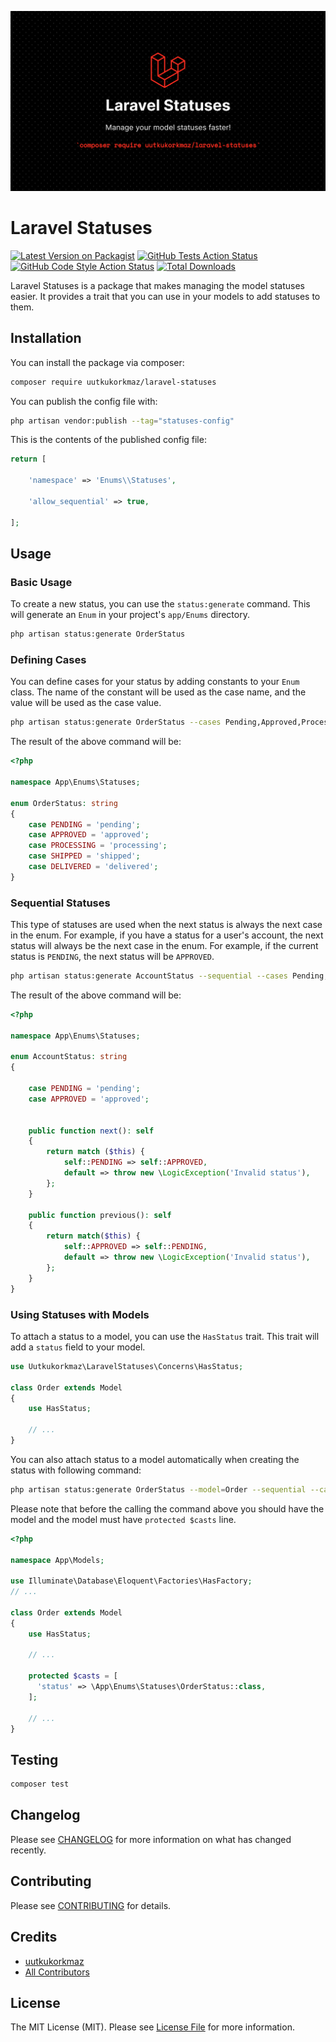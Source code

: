 ![Laravel Statuses](https://github.com/uutkukorkmaz/laravel-statuses/raw/main/.github/package-banner.png)
# Laravel Statuses

[![Latest Version on Packagist](https://img.shields.io/packagist/v/uutkukorkmaz/laravel-statuses.svg?style=flat-square)](https://packagist.org/packages/uutkukorkmaz/laravel-statuses)
[![GitHub Tests Action Status](https://img.shields.io/github/workflow/status/uutkukorkmaz/laravel-statuses/run-tests?label=tests)](https://github.com/uutkukorkmaz/laravel-statuses/actions?query=workflow%3Arun-tests+branch%3Amain)
[![GitHub Code Style Action Status](https://img.shields.io/github/workflow/status/uutkukorkmaz/laravel-statuses/Fix%20PHP%20code%20style%20issues?label=code%20style)](https://github.com/uutkukorkmaz/laravel-statuses/actions?query=workflow%3A"Fix+PHP+code+style+issues"+branch%3Amain)
[![Total Downloads](https://img.shields.io/packagist/dt/uutkukorkmaz/laravel-statuses.svg?style=flat-square)](https://packagist.org/packages/uutkukorkmaz/laravel-statuses)

Laravel Statuses is a package that makes managing the model statuses easier. It provides a trait that you can use in
your models to add statuses to them.

## Installation

You can install the package via composer:

```bash
composer require uutkukorkmaz/laravel-statuses
```

You can publish the config file with:

```bash
php artisan vendor:publish --tag="statuses-config"
```

This is the contents of the published config file:

```php
return [

    'namespace' => 'Enums\\Statuses',

    'allow_sequential' => true,

];
```

## Usage

### Basic Usage

To create a new status, you can use the `status:generate` command. This will generate an `Enum` in your
project's `app/Enums` directory.

```bash
php artisan status:generate OrderStatus
```

### Defining Cases

You can define cases for your status by adding constants to your `Enum` class. The name of the constant will be used as
the case name, and the value will be used as the case value.

```bash
php artisan status:generate OrderStatus --cases Pending,Approved,Processing,Shipped,Delivered
```

The result of the above command will be:

```php
<?php

namespace App\Enums\Statuses;

enum OrderStatus: string
{
    case PENDING = 'pending';
    case APPROVED = 'approved';
    case PROCESSING = 'processing';
    case SHIPPED = 'shipped';
    case DELIVERED = 'delivered';
}
```

### Sequential Statuses

This type of statuses are used when the next status is always the next case in the enum. For example, if you have a
status for a user's account, the next status will always be the next case in the enum. For example, if the current
status is `PENDING`, the next status will be `APPROVED`.

```bash
php artisan status:generate AccountStatus --sequential --cases Pending,Approved
```

The result of the above command will be:

```php
<?php

namespace App\Enums\Statuses;

enum AccountStatus: string
{

    case PENDING = 'pending';
    case APPROVED = 'approved';


    public function next(): self
    {
        return match ($this) {
            self::PENDING => self::APPROVED,
            default => throw new \LogicException('Invalid status'),
        };
    }

    public function previous(): self
    {
        return match($this) {
            self::APPROVED => self::PENDING,
            default => throw new \LogicException('Invalid status'),
        };
    }
}
```

### Using Statuses with Models

To attach a status to a model, you can use the `HasStatus` trait. This trait will add a `status` field to your model.

```php
use Uutkukorkmaz\LaravelStatuses\Concerns\HasStatus;

class Order extends Model
{
    use HasStatus;
    
    // ...
}
```

You can also attach status to a model automatically when creating the status with following command:

```bash
php artisan status:generate OrderStatus --model=Order --sequential --cases Pending,Approved,Processing,Shipped,Delivered
```

Please note that before the calling the command above you should have the model and the model must
have `protected $casts` line.

```php
<?php

namespace App\Models;

use Illuminate\Database\Eloquent\Factories\HasFactory;
// ...

class Order extends Model
{
    use HasStatus;
    
    // ...
    
    protected $casts = [
      'status' => \App\Enums\Statuses\OrderStatus::class,
    ];
    
    // ...
}
```

## Testing

```bash
composer test
```

## Changelog

Please see [CHANGELOG](CHANGELOG.md) for more information on what has changed recently.

## Contributing

Please see [CONTRIBUTING](CONTRIBUTING.md) for details.

## Credits

- [uutkukorkmaz](https://github.com/uutkukorkmaz)
- [All Contributors](../../contributors)

## License

The MIT License (MIT). Please see [License File](LICENSE.md) for more information.
